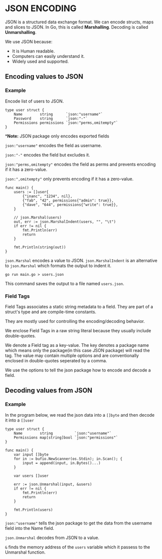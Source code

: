 # JSON ENCODING

JSON is a structured data exchange format. We can encode structs, maps and slices to JSON. In Go, this is called **Marshalling**. Decoding is called **Unmarshalling**.


We use JSON because:

- It is Human readable.
- Computers can easily understand it.
- Widely used and supported.


## Encoding values to JSON

### Example

Encode list of users to JSON.


```
type user struct {
	Name        string      `json:"username"`
	Password    string      `json:"-"`
	Permissions permissions `json:"perms,omitempty"`
}
```

***Note:** JSON package only encodes exported fields

`json:"username"` encodes the field as username.

`json:"-"` encodes the field but excludes it.

`json:"perms,omitempty"` encodes the field as perms and prevents encoding if it has a zero-value.

`json:",omitempty"` only prevents encoding if it has a zero-value.

```
func main() {
	users := []user{
		{"inanc", "1234", nil},
		{"fab", "42", permissions{"admin": true}},
		{"dave", "644", permissions{"write": true}},
	}

	// json.Marshal(users)
	out, err := json.MarshalIndent(users, "", "\t")
	if err != nil {
		fmt.Println(err)
		return
	}

	fmt.Println(string(out))
}
```

`json.Marshal` encodes a value to JSON. `json.MarshalIndent` is an alternative to `json.Marshal` which formats the output to indent it.

```
go run main.go > users.json
```

This command saves the output to a file named `users.json`.

### Field Tags

Field Tags associates a static string metadata to a field. They are part of a struct's type and are compile-time constants. 

They are mostly used for controlling the encoding/decoding behavior.

We enclose Field Tags in a raw string literal because they usually include double-quotes.

We denote a Field tag as a key-value. The key denotes a package name which means only the package(in this case JSON package) will read the tag. The value may contain multiple options and are conventionally enclosed in double-quotes seperated by a comma.

We use the options to tell the json package how to encode and decode a field.

## Decoding values from JSON

### Example

In the program below, we read the json data into a `[]byte` and then decode it into a `[]user`

```
type user struct {
	Name        string          `json:"username"`
	Permissions map[string]bool `json:"permissions"`
}

func main() {
	var input []byte
	for in := bufio.NewScanner(os.Stdin); in.Scan(); {
		input = append(input, in.Bytes()...)
	}

	var users []user

	err := json.Unmarshal(input, &users)
	if err != nil {
		fmt.Println(err)
		return
	}

	fmt.Println(users)
}
```

`json:"username"` tells the json package to get the data from the username field into the Name field.

`json.Unmarshal` decodes from JSON to a value.

`&` finds the memory address of the `users` variable which it passess to the Unmarshal function.